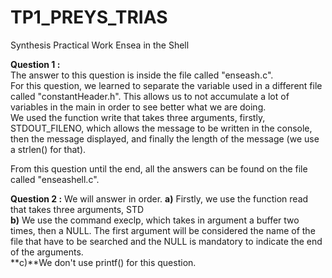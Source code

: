 # TP1_PREYS_TRIAS
Synthesis Practical Work Ensea in the Shell

**Question 1 :**  
The answer to this question is inside the file called "enseash.c".  
For this question, we learned to separate the variable used in a different file called "constantHeader.h". This allows us to not accumulate a lot of variables in the main in order to see better what we are doing.   
We used the function write that takes three arguments, firstly, STDOUT_FILENO, which allows the message to be written in the console, then the message displayed, and finally the length of the message (we use a strlen() for that).  

From this question until the end, all the answers can be found on the file called "enseashell.c".  

**Question 2 :**
We will answer in order. 
**a)** Firstly, we use the function read that takes three arguments, STD  
**b)** We use the command execlp, which takes in argument a buffer two times, then a NULL. The first argument will be considered the name of the file that have to be searched and the NULL is mandatory to indicate the end of the arguments.   
**c)**We don't use printf() for this question.  
